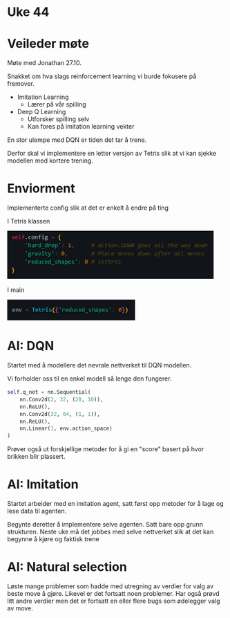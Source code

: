 # Uke 44

# Veileder møte

Møte med Jonathan 27.10.

Snakket om hva slags reinforcement learning vi burde fokusere på fremover.

- Imitation Learning
    - Lærer på vår spilling
- Deep Q Learning
    - Utforsker spilling selv
    - Kan fores på imitation learning vekter

En stor ulempe med DQN er tiden det tar å trene.

Derfor skal vi implementere en letter versjon av Tetris slik at vi kan sjekke modellen med kortere trening.

# Enviorment

Implementerte config slik at det er enkelt å endre på ting

I Tetris klassen

![config](./imgs/config.png)

I main

![config](./imgs/config2.png)

# AI: DQN

Startet med å modellere det nevrale nettverket til DQN modellen.

Vi forholder oss til en enkel modell så lenge den fungerer.

```py
self.q_net = nn.Sequential(
    nn.Conv2d(2, 32, (20, 10)),
    nn.ReLU(),
    nn.Conv2d(32, 64, (1, 1)),
    nn.ReLU(),
    nn.Linear(1, env.action_space)
)
```

Prøver også ut forskjellige metoder for å gi en "score" basert på hvor brikken blir plassert.

# AI: Imitation

Startet arbeider med en imitation agent, satt først opp metoder for å lage og lese data til agenten.

Begynte deretter å implementere selve agenten. Satt bare opp grunn strukturen. Neste uke må det jobbes med selve nettverket slik at det kan begynne å kjøre og faktisk trene

# AI: Natural selection

Løste mange problemer som hadde med utregning av verdier for valg av beste move å gjøre.
Likevel er det fortsatt noen problemer. 
Har også prøvd litt andre verdier men det er fortsatt en eller flere bugs som ødelegger valg av move.



